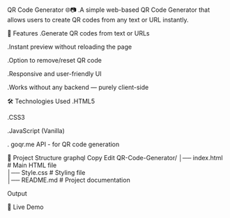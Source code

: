 QR Code Generator 🌐📷
.A simple web-based QR Code Generator that allows users to create QR codes from any text or URL instantly.

📌 Features
.Generate QR codes from text or URLs

.Instant preview without reloading the page

.Option to remove/reset QR code

.Responsive and user-friendly UI

.Works without any backend — purely client-side

🛠️ Technologies Used
.HTML5

.CSS3

.JavaScript (Vanilla)

. goqr.me API - for QR code generation

📂 Project Structure
graphql
Copy
Edit
QR-Code-Generator/
│── index.html       # Main HTML file  
│── Style.css        # Styling file  
│── README.md        # Project documentation  

Output

🎯 Live Demo



